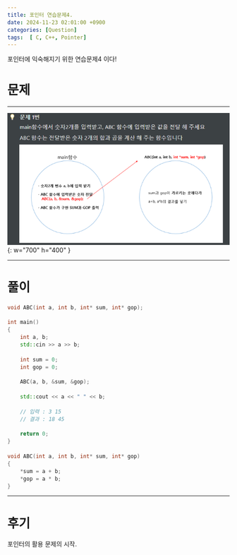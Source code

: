 ```yaml
---
title: 포인터 연습문제4.
date: 2024-11-23 02:01:00 +0900
categories: [Question]  
tags:  [ C, C++, Pointer]
---
```


포인터에 익숙해지기 위한 연습문제4 이다!

# 문제   
---------------------------------------

![Desktop View](/assets/img/Pointer4.png){: w="700" h="400" }

---------------------------------------

# 풀이

```c++
void ABC(int a, int b, int* sum, int* gop);

int main()
{
    int a, b;
    std::cin >> a >> b;

    int sum = 0;
    int gop = 0;

    ABC(a, b, &sum, &gop);

    std::cout << a << " " << b;

    // 입력 : 3 15
    // 결과 : 18 45

    return 0;
}

void ABC(int a, int b, int* sum, int* gop)
{
    *sum = a + b;
    *gop = a * b;
}
```
---------------------------------------

# 후기

포인터의 활용 문제의 시작.

